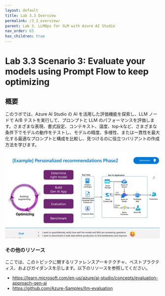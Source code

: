 ```yaml
---
layout: default
title: Lab 3.3 Overview
permalink: /3_3_overview/
parent: Lab 3. LLMOps for SLM with Azure AI Studio
nav_order: 63
has_children: true
---
```


# Lab 3.3 Scenario 3: Evaluate your models using Prompt Flow to keep optimizing

## 概要
このラボでは、Azure AI Studio の AI を活用した評価機能を探索し、LLM ノードで A/B テストを実行して、プロンプトと LLM のパフォーマンスを評価します。さまざまな表現、書式設定、コンテキスト、温度、top-kなど、さまざまな条件下でモデルの動作をテストし、モデルの精度、多様性、または一貫性を最大化する最適なプロンプトと構成を比較し、見つけるのに役立つバリアントの作成方法を学びます。

![LLMOpsの](images/evaluation_requirements.jpg)

### その他のリソース
ここでは、このトピックに関するリファレンスアーキテクチャ、ベストプラクティス、およびガイダンスを示します。以下のリソースを参照してください。 

- https://learn.microsoft.com/en-us/azure/ai-studio/concepts/evaluation-approach-gen-ai
- https://github.com/Azure-Samples/llm-evaluation
